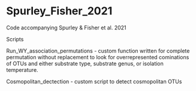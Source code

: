 # Spurley_Fisher_2021

Code accompanying Spurley & Fisher et al. 2021

Scripts

Run_WY_association_permutations - custom function written for complete permutation without replacement to look for overrepresented cominations of OTUs and either substrate type, substrate genus, or isolation temperature. 

Cosmopolitan_dectection - custom script to detect cosmopolitan OTUs
